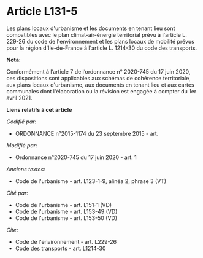 # Article L131-5

Les plans locaux d'urbanisme et les documents en tenant lieu sont compatibles avec le plan climat-air-énergie territorial
prévu à l'article L. 229-26 du code de l'environnement et les plans locaux de mobilité prévus pour la région d'Ile-de-France
à l'article L. 1214-30 du code des transports.

**Nota:**

Conformément à l’article 7 de l’ordonnance n° 2020-745 du 17 juin 2020, ces dispositions sont applicables aux schémas de
cohérence territoriale, aux plans locaux d'urbanisme, aux documents en tenant lieu et aux cartes communales dont
l'élaboration ou la révision est engagée à compter du 1er avril 2021.

**Liens relatifs à cet article**

_Codifié par_:

  - ORDONNANCE n°2015-1174 du 23 septembre 2015 - art.

_Modifié par_:

  - Ordonnance n°2020-745 du 17 juin 2020 - art. 1

_Anciens textes_:

  - Code de l'urbanisme - art. L123-1-9, alinéa 2, phrase 3 (VT)

_Cité par_:

  - Code de l'urbanisme - art. L151-1 (VD)
  - Code de l'urbanisme - art. L153-49 (VD)
  - Code de l'urbanisme - art. L153-50 (VD)

_Cite_:

  - Code de l'environnement - art. L229-26
  - Code des transports - art. L1214-30
